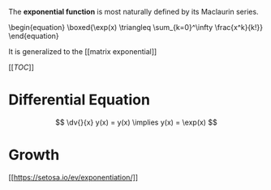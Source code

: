 The **exponential function** is most naturally defined by its Maclaurin series.

\begin{equation}
\boxed{\exp(x) \triangleq \sum_{k=0}^\infty \frac{x^k}{k!}}
\end{equation}

It is generalized to the [[matrix exponential]]

[[_TOC_]]

# Differential Equation

$$
\dv{}{x} y(x) = y(x) \implies y(x) = \exp(x)
$$

# Growth



[[https://setosa.io/ev/exponentiation/]]